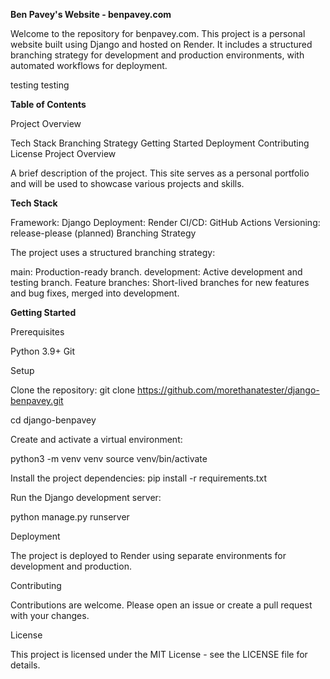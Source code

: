 **Ben Pavey's Website - benpavey.com**

Welcome to the repository for benpavey.com. This project is a personal website built using Django and hosted on Render. It includes a structured branching strategy for development and production environments, with automated workflows for deployment.

testing testing

**Table of Contents**

Project Overview

Tech Stack
Branching Strategy
Getting Started
Deployment
Contributing
License
Project Overview

A brief description of the project. This site serves as a personal portfolio and will be used to showcase various projects and skills.

**Tech Stack**

Framework: Django
Deployment: Render
CI/CD: GitHub Actions
Versioning: release-please (planned)
Branching Strategy

The project uses a structured branching strategy:

main: Production-ready branch.
development: Active development and testing branch.
Feature branches: Short-lived branches for new features and bug fixes, merged into development.

**Getting Started**

Prerequisites

Python 3.9+
Git

Setup

Clone the repository: git clone https://github.com/morethanatester/django-benpavey.git

cd django-benpavey

Create and activate a virtual environment:

python3 -m venv venv
source venv/bin/activate

Install the project dependencies: pip install -r requirements.txt

Run the Django development server:

python manage.py runserver


Deployment

The project is deployed to Render using separate environments for development and production.

Contributing

Contributions are welcome. Please open an issue or create a pull request with your changes.

License

This project is licensed under the MIT License - see the LICENSE file for details.
